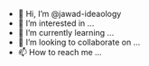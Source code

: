 - 👋 Hi, I’m @jawad-ideaology
- 👀 I’m interested in ...
- 🌱 I’m currently learning ...
- 💞️ I’m looking to collaborate on ...
- 📫 How to reach me ...

<!---
jawad-ideaology/jawad-ideaology is a ✨ special ✨ repository because its `README.md` (this file) appears on your GitHub profile.
You can click the Preview link to take a look at your changes.
--->
